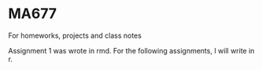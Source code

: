 # MA677
For homeworks, projects and class notes

Assignment 1 was wrote in rmd. For the following assignments, I will write in r.
